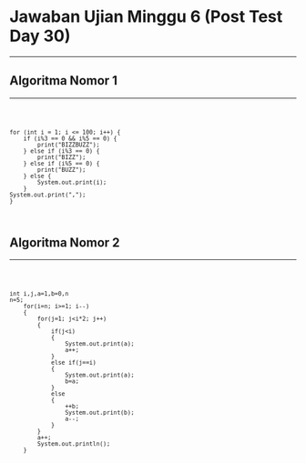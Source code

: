 # Jawaban Ujian Minggu 6 (Post Test Day 30)

***
## Algoritma Nomor 1
***
<code>

    for (int i = 1; i <= 100; i++) {
        if (i%3 == 0 && i%5 == 0) { 
            print("BIZZBUZZ");
        } else if (i%3 == 0) {
            print("BIZZ");
        } else if (i%5 == 0) {
            print("BUZZ");
        } else {
            System.out.print(i);
        }
    System.out.print(",");
    }

</code>


## Algoritma Nomor 2
***
<code>
    
    int i,j,a=1,b=0,n
    n=5;
        for(i=n; i>=1; i--)
        {
            for(j=1; j<i*2; j++)
            {
                if(j<i)
                {
                    System.out.print(a);
                    a++;
                }
                else if(j==i)
                {
                    System.out.print(a);
                    b=a;
                }
                else
                {
                    ++b;
                    System.out.print(b);
                    a--;
                }
            }
            a++;
            System.out.println();
        }

</code>